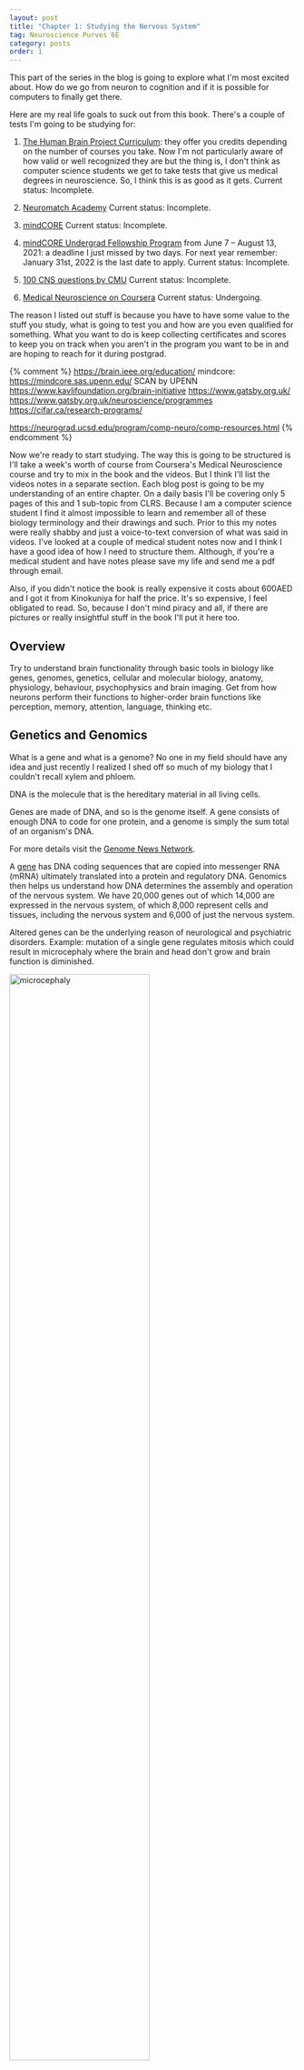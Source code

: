 ```yaml
---
layout: post
title: "Chapter 1: Studying the Nervous System"
tag: Neuroscience Purves 6E
category: posts
order: 1
---
```

This part of the series in the blog is going to explore what I'm most excited about. How do we go from neuron to cognition and if it is possible for computers to finally get there.

Here are my real life goals to suck out from this book. There's a couple of tests I'm going to be studying for:

1. [The Human Brain Project Curriculum](https://www.humanbrainproject.eu/en/education/participatecollaborate/curriculum/): they offer you credits depending on the number of courses you take. Now I'm not particularly aware of how valid or well recognized they are but the thing is, I don't think as computer science students we get to take tests that give us medical degrees in neuroscience. So, I think this is as good as it gets. Current status: Incomplete.

2. [Neuromatch Academy](https://www.neuromatchacademy.org/) Current status: Incomplete.

3. [mindCORE](https://mindcore.sas.upenn.edu/education/) Current status: Incomplete.

4. [mindCORE Undergrad Fellowship Program](https://mindcore.sas.upenn.edu/research/summer/) from June 7 – August 13, 2021: a deadline I just missed by two days. For next year remember: January 31st, 2022 is the last date to apply. Current status: Incomplete.

5. [100 CNS questions by CMU](https://www.cns.caltech.edu/academics/100questions.html) Current status: Incomplete.

6. [Medical Neuroscience on Coursera](https://www.coursera.org/learn/medical-neuroscience) Current status: Undergoing.

The reason I listed out stuff is because you have to have some value to the stuff you study, what is going to test you and how are you even qualified for something. What you want to do is keep collecting certificates and scores to keep you on track when you aren't in the program you want to be in and are hoping to reach for it during postgrad.

{% comment %}
https://brain.ieee.org/education/
mindcore: https://mindcore.sas.upenn.edu/
SCAN by UPENN
https://www.kavlifoundation.org/brain-initiative
https://www.gatsby.org.uk/
https://www.gatsby.org.uk/neuroscience/programmes
https://cifar.ca/research-programs/

https://neurograd.ucsd.edu/program/comp-neuro/comp-resources.html
{% endcomment %}

Now we're ready to start studying. The way this is going to be structured is I'll take a week's worth of course from Coursera's Medical Neuroscience course and try to mix in the book and the videos. But I think I'll list the videos notes in a separate section. Each blog post is going to be my understanding of an entire chapter. On a daily basis I'll be covering only 5 pages of this and 1 sub-topic from CLRS. Because I am a computer science student I find it almost impossible to learn and remember all of these biology terminology and their drawings and such. Prior to this my notes were really shabby and just a voice-to-text conversion of what was said in videos. I've looked at a couple of medical student notes now and I think I have a good idea of how I need to structure them. Although, if you're a medical student and have notes please save my life and send me a pdf through email.

Also, if you didn't notice the book is really expensive it costs about 600AED and I got it from Kinokuniya for half the price. It's so expensive, I feel obligated to read. So, because I don't mind piracy and all, if there are pictures or really insightful stuff in the book I'll put it here too.

## Overview

Try to understand brain functionality through basic tools in biology like genes, genomes, genetics, cellular and molecular biology, anatomy, physiology, behaviour, psychophysics and brain imaging. Get from how neurons perform their functions to higher-order brain functions like perception, memory, attention, language, thinking etc.

## Genetics and Genomics

What is a gene and what is a genome? No one in my field should have any idea and just recently I realized I shed off so much of my biology that I couldn't recall xylem and phloem.

DNA is the molecule that is the hereditary material in all living cells.

Genes are made of DNA, and so is the genome itself. A gene consists of enough DNA to code for one protein, and a genome is simply the sum total of an organism's DNA.

For more details visit the [Genome News Network](http://www.genomenewsnetwork.org/resources/whats_a_genome/Chp1_4_1.shtml).

A [gene](https://en.wikipedia.org/wiki/Gene) has DNA coding sequences that are copied into messenger RNA (mRNA) ultimately translated into a protein and regulatory DNA. Genomics then helps us understand how DNA determines the assembly and operation of the nervous system. We have 20,000 genes out of which 14,000 are expressed in the nervous system, of which 8,000 represent cells and tissues, including the nervous system and 6,000 of just the nervous system.

Altered genes can be the underlying reason of neurological and psychiatric disorders. Example: mutation of a single gene regulates mitosis which could result in microcephaly where the brain and head don't grow and brain function is diminished.

<img alt="microcephaly" src="/images/2021/neuroscience/microcephaly.png" height="70%" width="70%">

Apart from this, mutant genes can cause degenerative disorders like Parkinson's and Huntington's. So gene-based therapies might be the answer to these diseases. You do have to remember it's not such a proportional relationship between genes and diseases, genomic information doesn't solely decide on how the brain operates. We need to understand cell biology, anatomy, physiology and neural circuitry.

## Cellular Components of the Nervous System

There's a saucy fight here. We're looking at the 1930's and Cajal and Golgi are fighting about the structure of the nerve cell. Golgi says nerve cells create an interconnected network as a unit and Cajal says they communicate through synapses, which meant that ultimately the unit of a neuron was smaller. Cajal is correct, but both get awarded. Then scientists find out about these synapses.

Then two broad categories are formed: nerve cells or neurons and glial cells/glia or neuroglia.

+ Neuron: electrical signaling
+ Glia: support that signaling (like bras and boobs), develop the nervous system, and help in repair and regrowth of it.

## Neurons

<img alt="neuron" src="/images/2021/neuroscience/neuron.gif" height="70%" width="70%">

We all know neurons because of the synaptic connections they form. This highlights the two main parts of a neuron: dendrites and the axon. Most neurons have only one axon as branching are not as elaborate as the one seen in dendrites. Dendrites take synaptic inputs from the axon terminals of other neurons.

<img alt="neuron" src="/images/2021/neuroscience/neuron.png" height="120%" width="120%">

(I know it's a horrible drawing, but given the amount of time I spend on such shit it's acceptable as long as it looks like what it's supposed to look like)

In red I've marked the convergence, and here the degree of convergence is the number of inputs to that neuron.

In green divergence, which is number of targets innervated by any one neuron.

Synaptic connections are made and typically the axon terminal of the presynaptic neuron is adjacent to the postsynaptic neuron's receptors of the target cell. During a synapse neurotransmitters traverse through the extracellular space between called a synaptic cleft: which helps in the diffusion, binding and degradation of these neurotransmitters.

Information from the synapses is read-out at the axon and relayed as electric signals for a few micrometers.

+ Local circuit neurons or interneurons: short axons
+ Projection neurons: extend large distances. Ex: from spinal cord to foot.
+ Action Potential: spikes/electric signals are all-or-nothing changes in the electric potential across the nerve cell membrane to convey information.
+ Synapses: chemical synapse and electrical synapse.
+ Synaptic vesicles: secretory organelles at the presynaptic terminal, circular structures filled with neurotransmitters/neuroactive molecules.

## Glial Cells

+ It doesn't participate in synaptic transmission.
+ Have supportive functions that help in defining synaptic connections.
+ Give rise to new glia.
+ Modulate rate of nerve signal propogation and synaptic action by controlling metabolism of neurotransmitters near the synaptic cleft.
+ Provide a <span data-tooltip="Scaffolds are materials that have been engineered to cause desirable cellular interactions to contribute to the formation of new functional tissues for medical purposes. Cells are often 'seeded' into these structures capable of supporting three-dimensional tissue formation." data-tooltip-position="bottom"><i>scaffold</i></span> for neural developments.
+ Recovery from neural injury.
+ Interface between the brain and the immune system.
+ Facilitate convective flow of interstitial fluid through the brain during sleep to wash out the metabolic waste.

There are three types of glial cells:
1. Astrocytes
2. Oligodendrocytes
3. Microglial cells

### Astrocytes

+ Restricted to the <span data-tooltip="The brain and spinal cord" data-tooltip-position="bottom"><i>CNS</i></span>.
+ They have a <span data-tooltip="astral" data-tooltip-position="bottom"><i>starlike</i></span> appearance.
+ Maintains the chemical environment for neurological signaling.
+ Forms the blood-brain barrier.
+ Secrete substances that that influence the formation of new synaptic connections.
+ A subset of astrocytes retain the characteristics of the stem cell.

### Oligodendrocytes

+ Restricted to the <span data-tooltip="The brain and spinal cord" data-tooltip-position="bottom"><i>CNS</i></span>.
+ Lay down a lipid-rich wrapping around some axons. Myelin increases the speed of transmission of  electrical signals.
+ In the <span data-tooltip="peripheral nervous system" data-tooltip-position="bottom"><i>PNS</i></span> the cells that provide the myelin asre called **Schwann Cells**.
+ In the mature nervous system subsets of the oligodendrocytes and schwann cells retain neural stem properties and can generate new oligodendrocytes and schwann cells in response to injury.

### Microglial Cells

+ Derived from hematopoietic precusrsor cells (but some from neural precursor cells).
+ They share properties with microphages.
+ Are scavenger cells that remove cellular debris from injury sites.
+ Secrete signaling molecules(like cytokines) to modulate the local inflammation and influence whether other cells die or live.
+ Microglia at the site of brain injury dramatically increase.

In addition to these three, we have **glial stem cells**. These reatin the capacity to proliferate and generate glia and sometimes neurons.

Some of the astrocytes and oligodendrocytes(polydendrocytes) have properties of proliferation, self-renewal, and the capacity to make all cell classes of a particular tissue.

## Cellular Diversity in Nervous System

86 billion different types of neurons are known to exist.

## Neural Circuits

Neurons don't function in isolation, they form **neural circuits**.

Neuropil: What a synaptic connection constitutes of (dendrites, axon, glial processes).

Afferent Neurons: Carry information to the brain or spinal cord.

Efferent Neurons: Carry information away from the brain or spinal cord.

[Myotactic Reflex]

## Organization of Human Nervous System

Neural circuits processes information for sensory, motor and associational systems.

CNS: brain(cerebral hemispheres, diencephalon, cerebellum, and brainstem) + spinal cord

PNS: The PNS consists of the nerves and ganglia outside the brain and spinal cord: <span data-tooltip="link sensory receptors on the body surface to processing parts in the CNS." data-tooltip-position="bottom"><i>sensory neurons</i></span> and <span data-tooltip="has two parts: somatic and autonomic motor division" data-tooltip-postion="bottom"><i>motor portion</i></span>. The peripheral nervous system is divided into the somatic nervous system and the autonomic nervous system. Somatic nervous system are motor axons that connect the brain and the spinal cord to skeletal muscles. Visceral/autonomic motor division is made up of cells and axons that innervate smooth muscle, cardiac muscle, and glands.

Gray Matter: accumulation of <mark>cell bodies and neuropil</mark> in the brain and the spinal cord.

White Matter: (light appearance due to lipid in myelin) refers to axon tracts and commissures.

Nucleus: Local accumulation of neurons with roughly similar functions.

Cortex: Sheet-like arrays of nerve cells.

Tracts: 

Commissures: 

Columns: